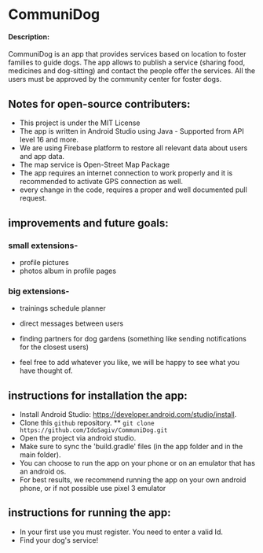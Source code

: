 # CommuniDog

#### Description:
CommuniDog is an app that provides services based on location to foster families to guide dogs.
The app allows to publish a service (sharing food, medicines and dog-sitting) and contact the people offer the services.
All the users must be approved by the community center for foster dogs.

## Notes for open-source contributers:
* This project is under the MIT License
* The app is written in Android Studio using Java - Supported from API level 16 and more.
* We are using Firebase platform to restore all relevant data about users and app data.
* The map service is Open-Street Map Package
* The app requires an internet connection to work properly and it is recommended to activate GPS connection as well.
* every change in the code, requires a proper and well documented pull request.

## improvements and future goals:
### small extensions-
* profile pictures
* photos album in profile pages
### big extensions-
* trainings schedule planner
* direct messages between users
* finding partners for dog gardens (something like sending notifications for the closest users)

* feel free to add whatever you like, we will be happy to see what you have thought of.

## instructions for installation the app:
* Install Android Studio: https://developer.android.com/studio/install.
* Clone this `github` repository.
** `git clone https://github.com/IdoSagiv/CommuniDog.git`
* Open the project via android studio.
* Make sure to sync the 'build.gradle' files (in the app folder and in the main folder).
* You can choose to run the app on your phone or on an emulator that has an android os.
* For best results, we recommend running the app on your own android phone, or if not possible use pixel 3 emulator

## instructions for running the app:
* In your first use you must register. You need to enter a valid Id.
* Find your dog's service!
